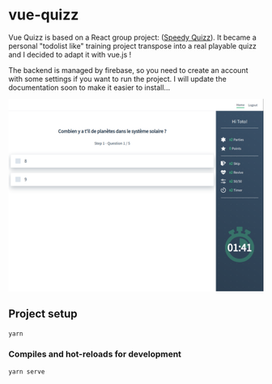 # vue-quizz

Vue Quizz is based on a React group project: ([Speedy Quizz](https://github.com/Mudh/speedy_quizz)). It became a personal "todolist like" training project transpose into a real playable quizz and I decided to adapt it with vue.js !

The backend is managed by firebase, so you need to create an account with some settings if you want to run the project. I will update the documentation soon to make it easier to install...

![subscribe](screenshot.png)

## Project setup

```
yarn
```

### Compiles and hot-reloads for development

```
yarn serve
```
